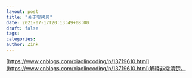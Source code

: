 ```yaml
---
layout: post
title: "关于零拷贝"
date: 2021-07-17T20:13:49+08:00
draft: false
tags: 
categories:
author: Zink
---
```

[https://www.cnblogs.com/xiaolincoding/p/13719610.html](https://www.cnblogs.com/xiaolincoding/p/13719610.html)解释非常清楚。
